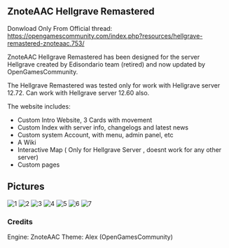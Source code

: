## ZnoteAAC Hellgrave Remastered
Donwload Only From Official thread: https://opengamescommunity.com/index.php?resources/hellgrave-remastered-znoteaac.753/

ZnoteAAC Hellgrave Remastered has been designed for the server Hellgrave created by Edisondario team (retired) and now updated by OpenGamesCommunity.

The Hellgrave Remastered was tested only for work with Hellgrave server 12.72.
Can work with Hellgrave server 12.60 also.

The website includes:

- Custom Intro Website, 3 Cards with movement
- Custom Index with server info, changelogs and latest news
- Custom system Account, with menu, admin panel, etc
- A Wiki 
- Interactive Map ( Only for Hellgrave Server , doesnt work for any other server)
- Custom pages


## Pictures

![1](https://user-images.githubusercontent.com/89811188/164987731-9f08bdd2-adb1-432a-80f2-a6bf825bf29e.png)
![2](https://user-images.githubusercontent.com/89811188/164987733-ddb9e200-660c-45b9-bcd0-31f1d9e8c3d5.png)
![3](https://user-images.githubusercontent.com/89811188/164987735-c189b310-05db-48f2-964b-3bd735794f2c.png)
![4](https://user-images.githubusercontent.com/89811188/164987739-cd0e7b10-f33a-47f5-aadd-d46d431e6bef.png)
![5](https://user-images.githubusercontent.com/89811188/164987742-a03e680b-f1ac-4c85-95f2-660e3eab64a7.png)
![6](https://user-images.githubusercontent.com/89811188/164987745-c7b23d59-cceb-423e-af83-65f227ec66dd.png)
![7](https://user-images.githubusercontent.com/89811188/164987750-f4c2b31d-fc0e-4f42-84ec-86fd1251bc59.png)

### Credits

Engine: ZnoteAAC
Theme: Alex (OpenGamesCommunity)

